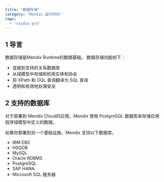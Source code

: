 ```yaml
---
title: "数据存储"
category: "Mendix 运行时间"
tags:
  - "studio pro"
---
```


## 1 导言

数据存储是Mendix Runtime的数据基础。 数据存储功能如下：

* 连接到支持的关系数据库
* 从域模型中存储和检索实体和协会
* 将 XPath 和 OQL 查询翻译为 SQL 查询
* 透明和有效地处理安全

## 2 支持的数据库

对于部署到 Mendix Cloud的应用，Mendix 使用 PostgreSQL 数据库来存储应用程序域模型中定义的数据。

如果你部署到另一个基础设施，Mendix 支持以下数据库。

* IBM DB2
* HSQDB
* MySQL
* Oracle RDBMS
* PostgreSQL
* SAP HANA
* Microsoft SQL 服务器
